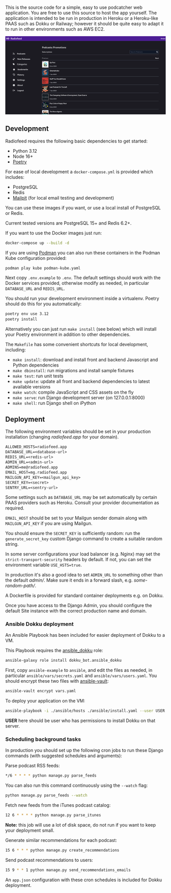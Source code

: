 This is the source code for a simple, easy to use podcatcher web application. You are free to use this source to host the app yourself. The application is intended to be run in production in Heroku or a Heroku-like PAAS such as Dokku or Railway; however it should be quite easy to adapt it to run in other environments such as AWS EC2.

![desktop](/screenshots/desktop.png?raw=True)

## Development

Radiofeed requires the following basic dependencies to get started:

* Python 3.12
* Node 16+
* [Poetry](https://github.com/python-poetry/poetry)

For ease of local development a `docker-compose.yml` is provided which includes:

* PostgreSQL
* Redis
* [Mailpit](https://mailpit.axllent.org/) (for local email testing and development)

You can use these images if you want, or use a local install of PostgreSQL or Redis.

Current tested versions are PostgreSQL 15+ and Redis 6.2+.

If you want to use the Docker images just run:

```bash
docker-compose up --build -d
```

If you are using [Podman](https://podman.io/) you can also run these containers in the Podman Kube configuration provided:

```bash
podman play kube podman-kube.yaml
```


Next copy `.env.example` to `.env`. The default settings should work with the Docker services provided, otherwise modify as needed, in particular `DATABASE_URL` and `REDIS_URL`.

You should run your development environment inside a virtualenv. Poetry should do this for you automatically:

```bash
poetry env use 3.12
poetry install
```

Alternatively you can just run `make install` (see below) which will install your Poetry environment in addition to other dependencies.

The `Makefile` has some convenient shortcuts for local development, including:

* `make install`: download and install front and backend Javascript and Python dependencies
* `make dbinstall`: run migrations and install sample fixtures
* `make test`: run unit tests
* `make update`: update all front and backend dependencies to latest available versions
* `make watch`: compile JavaScript and CSS assets on the fly
* `make serve`: run Django development server (on 127.0.0.1:8000)
* `make shell`: run Django shell on iPython

## Deployment

The following environment variables should be set in your production installation (changing _radiofeed.app_ for your domain).

```
ALLOWED_HOSTS=radiofeed.app
DATABASE_URL=<database-url>
REDIS_URL=<redis-url>
ADMIN_URL=<admin-url>
ADMINS=me@radiofeed.app
EMAIL_HOST=mg.radiofeed.app
MAILGUN_API_KEY=<mailgun_api_key>
SECRET_KEY=<secret>
SENTRY_URL=<sentry-url>
```

Some settings such as `DATABASE_URL` may be set automatically by certain PAAS providers such as Heroku. Consult your provider documentation as required.

`EMAIL_HOST` should be set to your Mailgun sender domain along with `MAILGUN_API_KEY` if you are using Mailgun.

You should ensure the `SECRET_KEY` is sufficiently random: run the `generate_secret_key` custom Django command to create a suitable random string.

In some server configurations your load balancer (e.g. Nginx) may set the `strict-transport-security` headers by default. If not, you can set the environment variable `USE_HSTS=true`.

In production it's also a good idea to set `ADMIN_URL` to something other than the default _admin/_. Make sure it ends in a forward slash, e.g. _some-random-path/_.

A Dockerfile is provided for standard container deployments e.g. on Dokku.

Once you have access to the Django Admin, you should configure the default Site instance with the correct production name and domain.

### Ansible Dokku deployment

An Ansible Playbook has been included for easier deployment of Dokku to a VM.

This Playbook requires the [ansible_dokku](https://github.com/dokku/ansible-dokku) role:

```bash
ansible-galaxy role install dokku_bot.ansible_dokku
```

First, copy `ansible-example` to `ansible`, and edit the files as needed, in particular `ansible/vars/secrets.yaml` and `ansible/vars/users.yaml`. You should encrypt these two files with [ansible-vault](https://docs.ansible.com/ansible/latest/cli/ansible-vault.html):

```bash
ansible-vault encrypt vars.yaml
```

To deploy your application on the VM:

```bash
ansible-playbook -i ./ansible/hosts ./ansible/install.yaml --user USER --ask-vault-pass
```

**USER** here should be user who has permissions to install Dokku on that server.

### Scheduling background tasks

In production you should set up the following cron jobs to run these Django commands (with suggested schedules and arguments):

Parse podcast RSS feeds:

```bash
*/6 * * * * python manage.py parse_feeds
```

You can also run this command continuously using the `--watch` flag:

```bash
python manage.py parse_feeds --watch
```

Fetch new feeds from the iTunes podcast catalog:

```bash
12 6 * * * * python manage.py parse_itunes
```

**Note:** this job will use a lot of disk space, do not run if you want to keep your deployment small.

Generate similar recommendations for each podcast:

```bash
15 6 * * * python manage.py create_recommendations
```

Send podcast recommendations to users:

```bash
15 9 * * 1 python manage.py send_recommendations_emails
```

An `app.json` configuration with these cron schedules is included for Dokku deployment.
